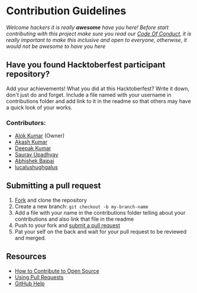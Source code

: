 # Contribution Guidelines

_Welcome hackers it is really **awesome** have you here! Before start contributing with this project make sure you read our [Code Of Conduct](https://github.com/Alok5102R/whichcar/blob/main/CODE_OF_CONDUCT.md), it is really important to make this inclusive and open to everyone, otherwise, it would not be awesome to have you here_

## Have you found Hacktoberfest participant repository?

Add your achievements! What you did at this Hacktoberfest? Write it down, don't just do and forget. Include a file named with your username in contributions folder and add link to it in the readme so that others may have a quick look of your works.

### Contributors:
- [Alok Kumar](https://github.com/Alok5102R/) (Owner)
- [Akash Kumar](https://github.com/Akash88585/)
- [Deepak Kumar](https://github.com/dazzlerkumar/)
- [Saurav Upadhyay](https://github.com/sauravraw/)
- [Abhishek Bajpai](https://github.com/AbhiBajpaishek)
- [lucalushughgalus](https://github.com/lucalushughgalus/)

## Submitting a pull request

1. [Fork](https://github.com/Alok5102R/whichcar/fork) and clone the repository
2. Create a new branch: `git checkout -b my-branch-name`
3. Add a file with your name in the contributions folder telling about your contributions and also link that file in the readme
5. Push to your fork and [submit a pull request](https://github.com/Alok5102R/whichcar/compare)
6. Pat your self on the back and wait for your pull request to be reviewed and merged.

## Resources

- [How to Contribute to Open Source](https://opensource.guide/how-to-contribute/)
- [Using Pull Requests](https://help.github.com/articles/about-pull-requests/)
- [GitHub Help](https://help.github.com)
